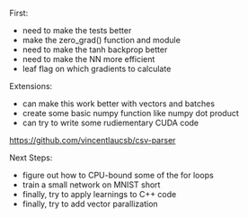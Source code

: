 First:

- need to make the tests better
- make the zero_grad() function and module
- need to make the tanh backprop better
- need to make the NN more efficient
- leaf flag on which gradients to calculate

Extensions:

<!-- - figure out how to do MNIST in numpy -->
<!-- - can try to make this work with MNIST -->

- can make this work better with vectors and batches
- create some basic numpy function like numpy dot product
- can try to write some rudiementary CUDA code

https://github.com/vincentlaucsb/csv-parser

Next Steps:

- figure out how to CPU-bound some of the for loops
- train a small network on MNIST short
- finally, try to apply learnings to C++ code
- finally, try to add vector parallization
